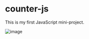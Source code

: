 # counter-js

This is my first JavaScript mini-project.


![image](https://user-images.githubusercontent.com/121983707/233803061-10488dd0-8fcd-4f6b-ab45-a90163b362d7.png)
